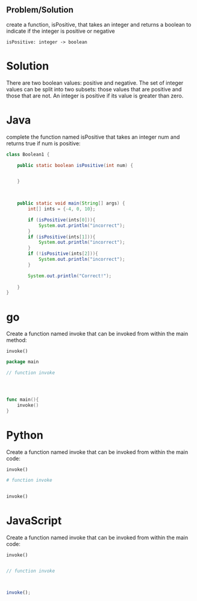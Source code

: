 ## Problem/Solution

create a function, isPositive, that takes an integer and returns a boolean
to indicate if the integer is positive or negative

    isPositive: integer -> boolean

# Solution
There are two boolean values: positive and negative.
The set of integer values can be split into two subsets: those values that are positive and those
that are not.  An integer is positive if its value is greater than zero.

# Java
complete the function named isPositive that takes an integer num and returns true
if num is positive:


```Java
class Boolean1 {

    public static boolean isPositive(int num) {


    }


    
    public static void main(String[] args) {
        int[] ints = {-4, 0, 10};

        if (isPositive(ints[0])){
            System.out.println("incorrect");
        }
        if (isPositive(ints[1])){
            System.out.println("incorrect");
        }
        if (!isPositive(ints[2])){
            System.out.println("incorrect");
        }

        System.out.println("Correct!");
        
    }
}
```

# go
Create a function named invoke that can be invoked from within 
the main method:

    invoke()

```go
package main

// function invoke




func main(){
    invoke()
}
```

# Python
Create a function named invoke that can be invoked from within 
the main code:

    invoke()

```Python
# function invoke
   

invoke()


```

# JavaScript
Create a function named invoke that can be invoked from within 
the main code:

    invoke()

```JavaScript

// function invoke



invoke();
```